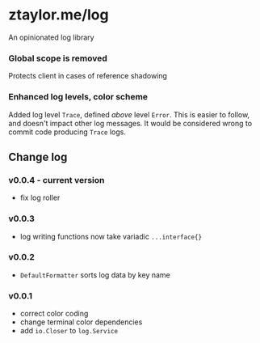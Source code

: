 # ztaylor.me/log

An opinionated log library

### Global scope is removed

Protects client in cases of reference shadowing

### Enhanced log levels, color scheme

Added log level `Trace`, defined *above* level `Error`. This is easier to follow, and doesn't impact other log messages. It would be considered wrong to commit code producing `Trace` logs.

## Change log

### v0.0.4 - current version
- fix log roller

### v0.0.3
- log writing functions now take variadic `...interface{}`

### v0.0.2
- `DefaultFormatter` sorts log data by key name

### v0.0.1
- correct color coding
- change terminal color dependencies
- add `io.Closer` to `log.Service`
